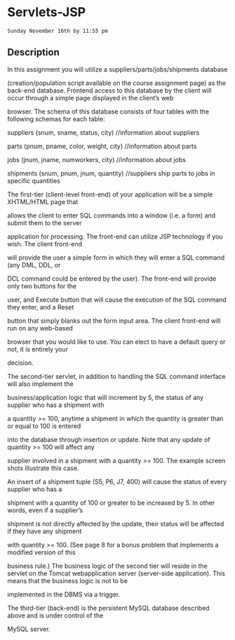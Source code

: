 Servlets-JSP
============
`Sunday November 16th by 11:55 pm`

Description
-----------
In this assignment you will utilize  a suppliers/parts/jobs/shipments database 

(creation/population script available on the course assignment page) as the back-end database. Frontend access to this database by the client will occur through a simple page displayed in the client’s web 

browser. The schema of this database consists of four tables with the following schemas for each table:

suppliers (snum, sname, status, city)  //information about suppliers

parts (pnum, pname, color, weight, city)  //information about parts

jobs (jnum, jname, numworkers, city)  //information about jobs

shipments (snum, pnum, jnum, quantity)  //suppliers ship parts to jobs in specific quantities

The first-tier (client-level front-end) of your application will be a simple XHTML/HTML page that 

allows the client to enter SQL commands into a window (i.e. a form) and submit them to the server 

application for processing.  The front-end can utilize JSP technology if you wish.   The client front-end 

will provide the user  a simple form in which they will enter a SQL command (any DML, DDL, or 

DCL command could be entered by the user).  The front-end will provide only two buttons for the 

user, and Execute button that will cause the execution of the SQL command they enter, and a Reset 

button that simply blanks out the form input area.  The client front-end will run on any web-based 

browser that you would like to use.  You can elect to have a default query or not, it is entirely your 

decision.

The second-tier servlet, in addition to handling the SQL command interface will also implement the 

business/application logic that will increment by 5, the status of any supplier who has a shipment with 

a quantity >= 100, anytime a shipment in which the quantity is greater than or equal to 100 is entered 

into the database through insertion or update.  Note that any update of quantity >= 100 will affect any 

supplier involved in a shipment with a quantity >= 100.  The example screen shots illustrate this case.  

An insert of a shipment tuple (S5, P6, J7, 400) will cause the status of every supplier who has a 

shipment with a quantity of 100 or greater to be increased by 5.  In other words, even if a supplier’s 

shipment is not directly affected by the update, their status will be affected if they have any shipment 

with quantity >= 100.  (See page 8 for a bonus problem that implements a modified version of this

business rule.)  The business logic of the second tier will reside in the servlet on the Tomcat webapplication server (server-side application).    This means that the business logic is not to be 

implemented in the DBMS via a trigger.

The third-tier (back-end) is the persistent MySQL database described above and is under control of the 

MySQL server.  
